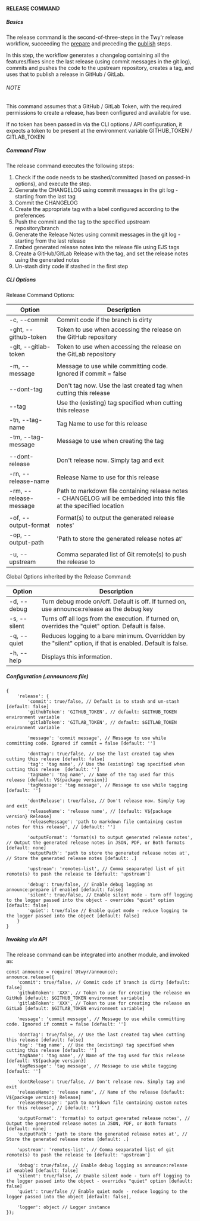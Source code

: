 #### RELEASE COMMAND

##### Basics
The release command is the second-of-three-steps in the Twy'r release workflow,
succeeding the [prepare](PREPARE_COMMAND.md) and preceding the [publish](PUBLISH_COMMAND.md)
steps.

In this step, the workflow generates a changelog containing all the features/fixes since the
last release (using commit messages in the git log), commits and pushes the code to the upstream
repository, creates a tag, and uses that to publish a release in GitHub / GitLab.

###### NOTE
This command assumes that a GitHub / GitLab Token, with the required permissions to create a release,
has been configured and available for use.

If no token has been passed in via the CLI options / API configuration, it expects a token to
be present at the environment variable GITHUB_TOKEN / GITLAB_TOKEN

##### Command Flow

The release command executes the following steps:

1. Check if the code needs to be stashed/committed (based on passed-in options), and execute the step.
1. Generate the CHANGELOG using commit messages in the git log - starting from the last tag
1. Commit the CHANGELOG
1. Create the appropriate tag with a label configured according to the preferences
1. Push the commit and the tag to the specified upstream repository/branch
1. Generate the Release Notes using commit messages in the git log - starting from the last release
1. Embed generated release notes into the release file using EJS tags
1. Create a GitHub/GitLab Release with the tag, and set the release notes using the generated notes
1. Un-stash dirty code if stashed in the first step

##### CLI Options

Release Command Options:

| Option | Description |
| --- | --- |
| -c, --commit | Commit code if the branch is dirty |
| -ght, --github-token | Token to use when accessing the release on the GitHub repository |
| -glt, --gitlab-token | Token to use when accessing the release on the GitLab repository |
|   |   |
| -m, --message | Message to use while committing code. Ignored if commit = false |
|   |   |
| --dont-tag | Don't tag now. Use the last created tag when cutting this release |
| --tag | Use the (existing) tag specified when cutting this release |
| -tn, --tag-name | Tag Name to use for this release |
| -tm, --tag-message | Message to use when creating the tag |
|   |   |
| --dont-release | Don't release now. Simply tag and exit |
| -rn, --release-name | Release Name to use for this release |
| -rm, --release-message | Path to markdown file containing release notes - CHANGELOG will be embedded into this file at the specified location |
|   |   |
| -of, --output-format | Format(s) to output the generated release notes' |
| -op, --output-path | 'Path to store the generated release notes at' |
|   |   |
| -u, --upstream | Comma separated list of Git remote(s) to push the release to |

Global Options inherited by the Release Command:

| Option | Description |
| --- | --- |
| -d, --debug | Turn debug mode on/off. Default is off. If turned on, use announce:release as the debug key |
| -s, --silent | Turns off all logs from the execution. If turned on, overrides the "quiet" option. Default is false. |
| -q, --quiet | Reduces logging to a bare minimum. Overridden by the "silent" option, if that is enabled. Default is false. |
| -h, --help | Displays this information. |

##### Configuration (.announcerc file)

```
{
    'release': {
        'commit': true/false, // Default is to stash and un-stash [default: false]
        'githubToken': 'GITHUB_TOKEN', // default: $GITHUB_TOKEN environment variable
        'gitlabToken': 'GITLAB_TOKEN', // default: $GITLAB_TOKEN environment variable

        'message': 'commit message', // Message to use while committing code. Ignored if commit = false [default: '']

        'dontTag': true/false, // Use the last created tag when cutting this release [default: false]
        'tag': 'tag name', // Use the (existing) tag specified when cutting this release  [default: '']
        'tagName': 'tag name', // Name of the tag used for this release [default: V${package version}]
        'tagMessage': 'tag message', // Message to use while tagging [default: '']

        'dontRelease': true/false, // Don't release now. Simply tag and exit
        'releaseName': 'release name', // [default: V${package version} Release]
        'releaseMessage': 'path to markdown file containing custom notes for this release', // [default: '']

        'outputFormat': 'format(s) to output generated release notes', // Output the generated release notes in JSON, PDF, or Both formats [default: none]
        'outputPath': 'path to store the generated release notes at', // Store the generated release notes [default: .]

        'upstream': 'remotes-list', // Comma seaparated list of git remote(s) to push the release to [default: 'upstream']

        'debug': true/false, // Enable debug logging as announce:prepare if enabled [default: false]
        'silent': true/false, // Enable silent mode - turn off logging to the logger passed into the object - overrides "quiet" option [default: false]
        'quiet': true/false // Enable quiet mode - reduce logging to the logger passed into the object [default: false]
    }
}
```

##### Invoking via API

The release command can be integrated into another module, and invoked as:

```
const announce = require('@twyr/announce);
announce.release({
    'commit': true/false, // Commit code if branch is dirty [default: false]
    'githubToken': 'XXX', // Token to use for creating the release on GitHub [default: $GITHUB_TOKEN environment variable]
    'gitlabToken': 'XXX', // Token to use for creating the release on GitLab [default: $GITLAB_TOKEN environment variable]

    'message': 'commit message', // Message to use while committing code. Ignored if commit = false [default: '']

    'dontTag': true/false, // Use the last created tag when cutting this release [default: false]
    'tag': 'tag name', // Use the (existing) tag specified when cutting this release [default: '']
    'tagName': 'tag name', // Name of the tag used for this release [default: V${package version}]
    'tagMessage': 'tag message', // Message to use while tagging [default: '']

    'dontRelease': true/false, // Don't release now. Simply tag and exit
    'releaseName': 'release name', // Name of the release [default: V${package version} Release]
    'releaseMessage': 'path to markdown file containing custom notes for this release', // [default: '']

    'outputFormat': 'format(s) to output generated release notes', // Output the generated release notes in JSON, PDF, or Both formats [default: none]
    'outputPath': 'path to store the generated release notes at', // Store the generated release notes [default: .]

    'upstream': 'remotes-list', // Comma seaparated list of git remote(s) to push the release to [default: 'upstream']

    'debug': true/false, // Enable debug logging as announce:release if enabled [default: false]
    'silent': true/false, // Enable silent mode - turn off logging to the logger passed into the object - overrides "quiet" option [default: false]
    'quiet': true/false // Enable quiet mode - reduce logging to the logger passed into the object [default: false],

    'logger': object // Logger instance
});
```
